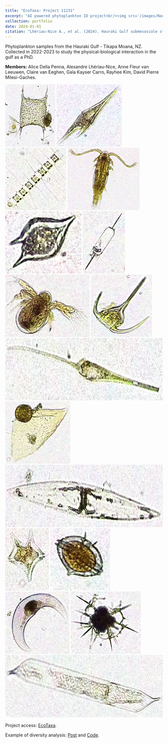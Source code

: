 ```yaml
---
title: "EcoTaxa: Project 11231"
excerpt: "AI powered phytoplankton ID project<br/><img src='/images/Nauplius.jpg'>"
collection: portfolio
date: 2024-01-01
citation: "Lhériau-Nice A., et al. (2024). Hauraki Gulf submesoscale study, EcoTaxa. https://ecotaxa.obs-vlfr.fr/prj/11231."
---
```


Phytoplankton samples from the Hauraki Gulf - Tikapa Moana, NZ. Collected in 2022-2023 to study the physical-biological interaction in the gulf as a PhD. 

**Members:**
Alice Della Penna, Alexandre Lhériau-Nice, Anne Fleur van Leeuwen, Claire van Eeghen, Gala Kayser Carro, Rayhee Kim, David Pierre Milesi-Gaches.

<img src="/images/bidulfia_sp.jpg" height="200"/>
<img src='/images/Ceratium_furca.jpg' height="200"/>
<img src='/images/Chaetoceros_sp.jpg' height="200"/>
<img src='/images/Copepoda.jpg' height="200"/>
<img src='/images/Dinophyceae.jpg' height="200"/>
<img src='/images/Dytilum_sp.jpg' height="200"/>
<img src='/images/Nauplius.jpg' height="200"/>
<img src='/images/Neocaratium_tripos.jpg' height="200"/>
<img src='/images/Neoceratium_fusus.jpg' height="200"/>
<img src='/images/Ornithocernus_sp.jpg' height="200"/>
<img src='/images/Pleurosigma_sp.jpg' height="200"/>
<img src='/images/Protoperidinium_oceanica.jpg' height="200"/>
<img src='/images/Protoperidinium_pellucidum.jpg' height="200"/>
<img src='/images/Pysocystis_lunala.jpg' height="200"/>
<img src='/images/Radiolaria_sp.jpg' height="200"/>
<img src='/images/Rhizosolenia_robusta.jpg' height="200"/>

Project access: [EcoTaxa](https://ecotaxa.obs-vlfr.fr/prj/11231).

Example of diversity analysis: [Post](https://alxlhrnc.github.io/portfolio/2024_EcoTaxa_analysis/) and [Code](https://github.com/AlxLhrNc/EcoTaxa-Analysis).
